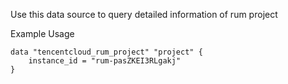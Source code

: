 Use this data source to query detailed information of rum project

Example Usage

```hcl
data "tencentcloud_rum_project" "project" {
	instance_id = "rum-pasZKEI3RLgakj"
}
```